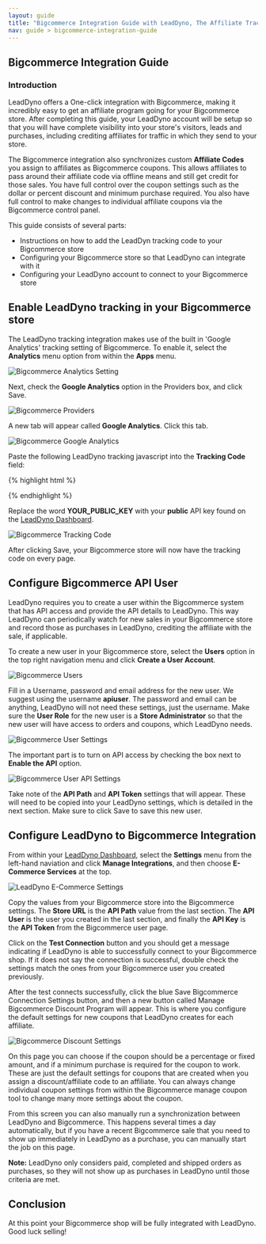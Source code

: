 ```yaml
---
layout: guide
title: "Bigcommerce Integration Guide with LeadDyno, The Affiliate Tracking Software & Online Marketing System"
nav: guide > bigcommerce-integration-guide
---
```


## Bigcommerce Integration Guide

### Introduction

LeadDyno offers a One-click integration with Bigcommerce, making it incredibly easy to get an affiliate program going for
your Bigcommerce store. After completing this guide, your LeadDyno account will be setup so that you will have complete
visibility into your store's visitors, leads and purchases, including crediting affiliates for traffic in which they
send to your store.

The Bigcommerce integration also synchronizes custom **Affiliate Codes** you assign to affiliates as Bigcommerce coupons.
This allows affiliates to pass around their affiliate code via offline means and still get credit for those sales. You
have full control over the coupon settings such as the dollar or percent discount and minimum purchase required. You
also have full control to make changes to individual affiliate coupons via the Bigcommerce control panel.

This guide consists of several parts:

* Instructions on how to add the LeadDyn tracking code to your Bigcommerce store
* Configuring your Bigcommerce store so that LeadDyno can integrate with it
* Configuring your LeadDyno account to connect to your Bigcommerce store

## Enable LeadDyno tracking in your Bigcommerce store ##

The LeadDyno tracking integration makes use of the built in 'Google Analytics' tracking setting of Bigcommerce. To
enable it, select the **Analytics** menu option from within the **Apps** menu.

![Bigcommerce Analytics Setting](/img/bc_guide_analytics.png)


Next, check the **Google Analytics** option in the Providers box, and click Save.

![Bigcommerce Providers](/img/bc_guide_analytics_enable_google.png)

A new tab will appear called **Google Analytics**. Click this tab.

![Bigcommerce Google Analytics](/img/bc_guide_analytics_click_google.png)

Paste the following LeadDyno tracking javascript into the **Tracking Code** field:

{% highlight html %}
<script type="text/javascript" src="https://static.leaddyno.com/js"></script>
<script>
  LeadDyno.key = "YOUR_PUBLIC_KEY";
  LeadDyno.recordVisit();
  LeadDyno.autoWatch();
 </script>
{% endhighlight %}

Replace the word **YOUR_PUBLIC_KEY** with your **public** API key found on the [LeadDyno Dashboard](https://app.leaddyno.com/settings/account).

![Bigcommerce Tracking Code](/img/bc_guide_analytics_paste_and_save.png)

After clicking Save, your Bigcommerce store will now have the tracking code on every page.


## Configure Bigcommerce API User ##

LeadDyno requires you to create a user within the Bigcommerce system that has API access and provide the API details
to LeadDyno. This way LeadDyno can periodically watch for new sales in your Bigcommerce store and record those as
purchases in LeadDyno, crediting the affiliate with the sale, if applicable.

To create a new user in your Bigcommerce store, select the **Users** option in the top right navigation menu and click
**Create a User Account**.

![Bigcommerce Users](/img/bc_guide_create_user.png)


Fill in a Username, password and email address for the new user. We suggest using the username **apiuser**. The password
and email can be anything, LeadDyno will not need these settings, just the username. Make sure the **User Role** for the new
user is a **Store Administrator** so that the new user will have access to orders and coupons, which LeadDyno needs.

![Bigcommerce User Settings](/img/bc_guide_create_user_settings.png)

The important part is to turn on API access by checking the box next to **Enable the API** option.

![Bigcommerce User API Settings](/img/bc_guide_enable_api.png)

Take note of the **API Path** and **API Token** settings that will appear. These will need to be copied into your LeadDyno
settings, which is detailed in the next section. Make sure to click Save to save this new user.



## Configure LeadDyno to Bigcommerce Integration ##

From within your [LeadDyno Dashboard](https://app.leaddyno.com), select the **Settings** menu from the left-hand naviation
and click **Manage Integrations**, and then choose **E-Commerce Services** at the top.

![LeadDyno E-Commerce Settings](/img/bc_guide_ld_settings.png)


Copy the values from your Bigcommerce store into the Bigcommerce settings. The **Store URL** is the **API Path** value
from the last section. The **API User** is the user you created in the last section, and finally the **API Key** is the
**API Token** from the Bigcommerce user page.

Click on the **Test Connection** button and you should get a message indicating if LeadDyno is able to successfully connect
to your Bigcommerce shop. If it does not say the connection is successful, double check the settings match the ones from
your Bigcommerce user you created previously.

After the test connects successfully, click the blue Save Bigcommerce Connection Settings button, and then a new button called
Manage Bigcommerce Discount Program will appear. This is where you configure the default settings for new coupons that
LeadDyno creates for each affiliate.

![Bigcommerce Discount Settings](/img/bc_guide_ld_coupon_settings.png)

On this page you can choose if the coupon should be a percentage or fixed amount, and if a minimum purchase is required
for the coupon to work. These are just the default settings for coupons that are created when you assign a discount/affiliate
code to an affiliate. You can always change individual coupon settings from within the Bigcommerce manage coupon tool
to change many more settings about the coupon.

From this screen you can also manually run a synchronization between LeadDyno and Bigcommerce. This happens several times
a day automatically, but if you have a recent Bigcommerce sale that you need to show up immediately in LeadDyno as a
purchase, you can manually start the job on this page.

<div class="alert alert-info">
  <strong>Note:</strong> LeadDyno only considers paid, completed and shipped orders as purchases, so they will not show up
   as purchases in LeadDyno until those criteria are met.
</div>


## Conclusion

At this point your Bigcommerce shop will be fully integrated with LeadDyno. Good luck selling!